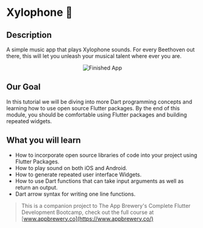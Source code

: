 
# Xylophone 🎹


## Description

A simple music app that plays Xylophone sounds. For every Beethoven out there, this will let you unleash your musical talent where ever you are. 

<p align='center' width='350px' height='720px'>
<img src='https://github.com/londonappbrewery/Images/blob/master/xylophone-flutter.png' alt='Finished App' />
  </p>

## Our Goal

In this tutorial we will be diving into more Dart programming concepts and learning how to use open source Flutter packages. By the end of this module, you should be comfortable using Flutter packages and building repeated widgets.

## What you will learn

- How to incorporate open source libraries of code into your project using Flutter Packages.
- How to play sound on both iOS and Android.
- How to generate repeated user interface Widgets.
- How to use Dart functions that can take input arguments as well as return an output.
- Dart arrow syntax for writing one line functions.

>This is a companion project to The App Brewery's Complete Flutter Development Bootcamp, check out the full course at [www.appbrewery.co](https://www.appbrewery.co/)

